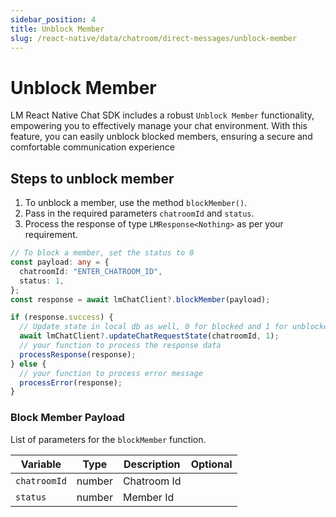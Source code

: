 ```yaml
---
sidebar_position: 4
title: Unblock Member
slug: /react-native/data/chatroom/direct-messages/unblock-member
---
```


# Unblock Member

LM React Native Chat SDK includes a robust `Unblock Member` functionality, empowering you to effectively manage your chat environment. With this feature, you can easily unblock blocked members, ensuring a secure and comfortable communication experience

## Steps to unblock member

1. To unblock a member, use the method `blockMember()`.
2. Pass in the required parameters `chatroomId` and `status`.
3. Process the response of type `LMResponse<Nothing>` as per your requirement.

```ts
// To block a member, set the status to 0
const payload: any = {
  chatroomId: "ENTER_CHATROOM_ID",
  status: 1,
};
const response = await lmChatClient?.blockMember(payload);

if (response.success) {
  // Update state in local db as well, 0 for blocked and 1 for unblocked
  await lmChatClient?.updateChatRequestState(chatroomId, 1);
  // your function to process the response data
  processResponse(response);
} else {
  // your function to process error message
  processError(response);
}
```

### Block Member Payload

List of parameters for the `blockMember` function.

| Variable     | Type   | Description | Optional |
| ------------ | ------ | ----------- | -------- |
| `chatroomId` | number | Chatroom Id |          |
| `status`     | number | Member Id   |          |
